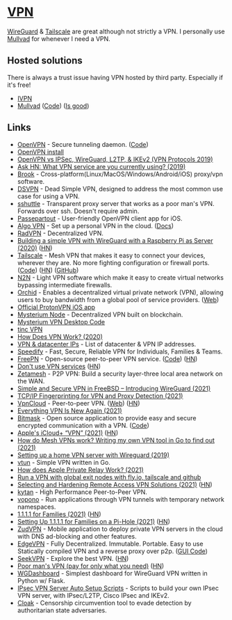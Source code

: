 # [VPN](http://en.wikipedia.org/wiki/Virtual_private_network)

[WireGuard](wireguard.md) & [Tailscale](https://tailscale.com/) are great although not strictly a VPN. I personally use [Mullvad](https://mullvad.net/en/) for whenever I need a VPN.

## Hosted solutions

There is always a trust issue having VPN hosted by third party. Especially if it's free!

- [IVPN](https://www.ivpn.net/)
- [Mullvad](https://mullvad.net/en/) ([Code](https://github.com/mullvad/mullvadvpn-app)) ([Is good](https://www.reddit.com/r/russia/comments/pvc93u/does_protonvpn_still_working_in_russia/hebxhzq/?context=3))

## Links

- [OpenVPN](https://openvpn.net/) - Secure tunneling daemon. ([Code](https://github.com/OpenVPN/openvpn))
- [OpenVPN install](https://github.com/Nyr/openvpn-install)
- [OpenVPN vs IPSec, WireGuard, L2TP, & IKEv2 (VPN Protocols 2019)](https://restoreprivacy.com/openvpn-ipsec-wireguard-l2tp-ikev2-protocols/)
- [Ask HN: What VPN service are you currently using? (2019)](https://news.ycombinator.com/item?id=19242058)
- [Brook](https://github.com/txthinking/brook) - Cross-platform(Linux/MacOS/Windows/Android/iOS) proxy/vpn software.
- [DSVPN](https://github.com/jedisct1/dsvpn) - Dead Simple VPN, designed to address the most common use case for using a VPN.
- [sshuttle](https://github.com/sshuttle/sshuttle) - Transparent proxy server that works as a poor man's VPN. Forwards over ssh. Doesn't require admin.
- [Passepartout](https://github.com/passepartoutvpn/passepartout-ios) - User-friendly OpenVPN client app for iOS.
- [Algo VPN](https://github.com/trailofbits/algo) - Set up a personal VPN in the cloud. ([Docs](https://trailofbits.github.io/algo/))
- [RadVPN](https://github.com/mehrdadrad/radvpn) - Decentralized VPN.
- [Building a simple VPN with WireGuard with a Raspberry Pi as Server (2020)](https://snikt.net/blog/2020/01/29/building-a-simple-vpn-with-wireguard-with-a-raspberry-pi-as-server/) ([HN](https://news.ycombinator.com/item?id=22183506))
- [Tailscale](https://tailscale.com/) - Mesh VPN that makes it easy to connect your devices, wherever they are. No more fighting configuration or firewall ports. ([Code](https://github.com/tailscale/tailscale)) ([HN](https://news.ycombinator.com/item?id=22759882)) ([GitHub](https://github.com/tailscale))
- [N2N](https://github.com/ntop/n2n) - Light VPN software which make it easy to create virtual networks bypassing intermediate firewalls.
- [Orchid](https://github.com/OrchidTechnologies/orchid) - Enables a decentralized virtual private network (VPN), allowing users to buy bandwidth from a global pool of service providers. ([Web](https://www.orchid.com/))
- [Official ProtonVPN iOS app](https://github.com/ProtonVPN/ios-app)
- [Mysterium Node](https://github.com/mysteriumnetwork/node) - Decentralized VPN built on blockchain.
- [Mysterium VPN Desktop Code](https://github.com/mysteriumnetwork/mysterium-vpn-desktop)
- [tinc VPN](https://github.com/gsliepen/tinc)
- [How Does VPN Work? (2020)](https://kean.github.io/post/networking-101)
- [VPN & datacenter IPs](https://github.com/ejrv/VPNs) - List of datacenter & VPN IP addresses.
- [Speedify](https://speedify.com/) - Fast, Secure, Reliable VPN for Individuals, Families & Teams.
- [FreePN](https://www.freepn.org/) - Open-source peer-to-peer VPN service. ([Code](https://github.com/freepn/fpnd)) ([HN](https://news.ycombinator.com/item?id=24796999))
- [Don't use VPN services](https://gist.github.com/joepie91/5a9909939e6ce7d09e29/) ([HN](https://news.ycombinator.com/item?id=24867295))
- [Zetamesh](https://github.com/zetamesh/zetamesh) - P2P VPN: Build a security layer-three local area network on the WAN.
- [Simple and Secure VPN in FreeBSD – Introducing WireGuard (2021)](https://klarasystems.com/articles/simple-and-secure-vpn-in-freebsd/)
- [TCP/IP Fingerprinting for VPN and Proxy Detection (2021)](https://incolumitas.com/2021/03/13/tcp-ip-fingerprinting-for-vpn-and-proxy-detection/)
- [VpnCloud](https://github.com/dswd/vpncloud) - Peer-to-peer VPN. ([Web](https://vpncloud.ddswd.de/)) ([HN](https://news.ycombinator.com/item?id=26678723))
- [Everything VPN Is New Again (2021)](https://cacm.acm.org/magazines/2021/4/251363-everything-vpn-is-new-again/fulltext)
- [Bitmask](https://bitmask.net/) - Open source application to provide easy and secure encrypted communication with a VPN. ([Code](https://github.com/leapcode/bitmask-vpn))
- [Apple's iCloud+ “VPN” (2021)](https://www.metzdowd.com/pipermail/cryptography/2021-June/037144.html) ([HN](https://news.ycombinator.com/item?id=27527559))
- [How do Mesh VPNs work? Writing my own VPN tool in Go to find out (2021)](https://www.samlewis.me/2021/07/creating-mesh-vpn-tool-for-fun/)
- [Setting up a home VPN server with Wireguard (2019)](https://mikkel.hoegh.org/2019/11/01/home-vpn-server-wireguard/)
- [vtun](https://github.com/net-byte/vtun) - Simple VPN written in Go.
- [How does Apple Private Relay Work? (2021)](https://matduggan.com/how-does-apple-private-relay-work/)
- [Run a VPN with global exit nodes with fly.io, tailscale and github](https://github.com/patte/fly-tailscale-exit)
- [Selecting and Hardening Remote Access VPN Solutions (2021)](https://media.defense.gov/2021/Sep/28/2002863184/-1/-1/0/CSI_SELECTING-HARDENING-REMOTE-ACCESS-VPNS-20210928.PDF) ([HN](https://news.ycombinator.com/item?id=28689570))
- [kytan](https://github.com/changlan/kytan) - High Performance Peer-to-Peer VPN.
- [vopono](https://github.com/jamesmcm/vopono) - Run applications through VPN tunnels with temporary network namespaces.
- [1.1.1.1 for Families (2021)](https://blog.cloudflare.com/introducing-1-1-1-1-for-families/) ([HN](https://news.ycombinator.com/item?id=29024195))
- [Setting Up 1.1.1.1 for Families on a Pi-Hole (2021)](https://uglyduck.ca/pihole-cloudflare/) ([HN](https://news.ycombinator.com/item?id=29034807))
- [ZudVPN](https://github.com/zudvpn/ZudVPN) - Mobile application to deploy private VPN servers in the cloud with DNS ad-blocking and other features.
- [EdgeVPN](https://github.com/mudler/edgevpn) - Fully Decentralized. Immutable. Portable. Easy to use Statically compiled VPN and a reverse proxy over p2p. ([GUI Code](https://github.com/mudler/edgevpn-gui))
- [SeekVPN](https://seekvpn.com/) - Explore the best VPN. ([HN](https://news.ycombinator.com/item?id=29330706))
- [Poor man's VPN (pay for only what you need)](https://github.com/amritb/poor-mans-vpn) ([HN](https://news.ycombinator.com/item?id=29913515))
- [WGDashboard](https://github.com/donaldzou/WGDashboard) - Simplest dashboard for WireGuard VPN written in Python w/ Flask.
- [IPsec VPN Server Auto Setup Scripts](https://github.com/hwdsl2/setup-ipsec-vpn) - Scripts to build your own IPsec VPN server, with IPsec/L2TP, Cisco IPsec and IKEv2.
- [Cloak](https://github.com/cbeuw/Cloak) - Censorship circumvention tool to evade detection by authoritarian state adversaries.